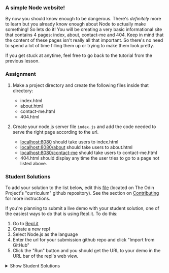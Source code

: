### A simple Node website!

By now you should know enough to be dangerous. There's *definitely* more to learn but you already know enough about Node to actually make something! So lets do it! You will be creating a very basic informational site that contains 4 pages: index, about, contact-me and 404. Keep in mind that the content of these pages isn't really all that important. So there's no need to spend a lot of time filling them up or trying to make them look pretty.

If you get stuck at anytime, feel free to go back to the tutorial from the previous lesson.

### Assignment

<div class="lesson-content__panel" markdown="1">

1. Make a project directory and create the following files inside that directory:
    - index.html
    - about.html
    - contact-me.html
    - 404.html

2. Create your node.js server file `index.js` and add the code needed to serve the right page according to the url.
    - [localhost:8080](http://localhost:8080) should take users to index.html
    - [localhost:8080/about](http://localhost:8080/about) should take users to about.html
    - [localhost:8080/contact-me](http://localhost:8080/contact-me) should take users to contact-me.html
    - 404.html should display any time the user tries to go to a page not listed above.
</div>

### Student Solutions
To add your solution to the list below, edit this [file](https://github.com/TheOdinProject/curriculum/blob/master/nodeJS/getting-started/Getting-Started-Project.md) (located on The Odin Project's "curriculum" github repository). See the section on [Contributing](http://github.com/TheOdinProject/curriculum/blob/master/contributing.md) for more instructions.

If you're planning to submit a live demo with your student solution, one of the easiest ways to do that is using Repl.it. To do this:

1. Go to [Repl.it](https://repl.it)
2. Create a new repl
3. Select Node.js as the language
4. Enter the url for your submission github repo and click "Import from GitHub"
5. Click the "Run" button and you should get the URL to your demo in the URL bar of the repl's web view.

<details markdown="block">
  <summary> Show Student Solutions </summary>

- Add your solution below this line!
- [hnguye's Solution](https://github.com/hnguye/basic-information-site) - [View in Browser](https://basic-information-site.hieunguye.repl.co)
- [Vedvardhan 's Solution](https://github.com/ved08/practicing-node-modules) - [View in Browser](https://ved08-practicing-node-modules.glitch.me/)
- [charliefinos's Solution](https://github.com/charlyfinos/basic-informational-site)
- [Charles Ivia's Solution](https://github.com/CharlesIvia/info-site)
- [benajamin-gambling's Solution](https://github.com/benjamin-gambling/NodeJS/tree/master/basic-info-site)
- [selectiveduplicate's solution](https://github.com/selectiveduplicate/op-projects/tree/master/nodeJS/basicInformationalSite)
- [azrilhafizi's Solution](https://github.com/azrilhafizi/odinproject-nodejs)
- [vonhoro's Solution](https://github.com/vonhoro/Small-server)
- [Sherman's Solution](https://github.com/shermansjliu/basic-informational-site) - [View in Browswer](https://repl.it/github/shermansjliu/basic-informational-site)
- [Andrey's Solution](https://github.com/AndreySkopintsev/basic-nodejs-site) - [View in Browser](https://repl.it/@AAndrewSk/basic-nodejs-site#README.md)
- [Angelo's Solution](https://github.com/angelokora/basic-information-website) - [View in Browser](https://basic-information-website--angelodafia.repl.co)
- [Zayeer's Solution](https://github.com/Zayeer/basic-information-site) - [View in Browser](https://repl.it/@Zayeer/basic-information-site)
- [Andres Ruiz's Solution](https://github.com/Andrsrz/informational-site) - [View in Browser](https://informational-site--andrsrz.repl.co/)
- [Martin Muehl's Solution](https://github.com/joshuatree/NodeJS) - [View in Browser](https://repl.it/@joshuatree1/NodeJS)
- [Kevin Beall's Solution](https://github.com/kevinbeall/The-Odin-Project/tree/master/BasicInformationalSite) - [View in Browser](https://LongPossibleProspect--five-nine.repl.co)
- [Julio's solution](https://github.com/julio22b/basic-informational-site) - [View in Browser](https://repl.it/@julio22b/ProudIntentionalTasks)
- [Thanusha Jakkula's Solution](https://github.com/ThanushaJ/basic-nodejs-website) - [View in Browser](https://repl.it/github/ThanushaJ/basic-nodejs-website)
- [Braxton Lemmon's Solution](https://github.com/braxtonlemmon/basic-node-site) - [View in Browser](https://repl.it/@braxtonlemmon/basic-node-site-3)
- [Igorashs's Solution](https://github.com/igorashs/basic-informational-site) - [View in Browser](https://repl.it/@igorashs/basic-informational-site)
- [Hammad Ahmed's Solution](https://github.com/shammadahmed/basic-node-site) - [View in Browser](https://BumpyWeightyMigration--five-nine.repl.co)
- [Kris Tobiasson's Solution](https://github.com/highpockets/first-nodejs-site.git) - [View in Browser](https://repl.it/@highpockets/first-nodejs-site)
- [martink-rsa's Solution](https://github.com/martink-rsa/basic_website_nodejs) - [View in Browser](https://repl.it/@martinkrsa/basicwebsitenodejs)
- [Henrique Sousa's Solution](https://github.com/Henrique-Sousa/basic-informational-site) - [View in Browser](https://repl.it/@sousahenrique/basic-informational-site)
- [autumnchris's Solution](https://github.com/autumnchris/nodejs-multi-page-site-demo) - [View in Browser](https://autumnchris-nodejs-site-demo.herokuapp.com)
- [Brendo's Solution](https://github.com/BBrownley/Basic-info-site)
- [Alain Suarez's Solution](https://gitlab.com/asuar/node-basic-info) - [View in browser](https://repl.it/@AlainSuarez/basic-info)
- [ARaut9's Solution](https://github.com/ARaut9/basic-site)
- [Vollantre's Solution](https://github.com/vollantre/BASIC_INFORMATIONAL_SITE)
- [MikkRou's Solution](https://github.com/MikkRou/basic-informational-site) - [View in Browser](https://basic-informational-site.mikkrou.repl.co)
- [Eljoey's Solution](https://github.com/eljoey/Basic_Node_Site)
- [Vedat's Solution](https://github.com/mvedataydin/initiate-node) - [View in Browser](https://repl.it/@mvedataydin/initiate-node)
- [Henry Kirya's](https://github.com/harrika/nodemo) - [View in Browser](https://repl.it/@HenryKirya/nodemo)
- [tbmreza's Solution](https://github.com/tbmreza/odinproject-node1/) - [View in Browser](https://NodeJS-Basic-Informational-Site--tbmreza.repl.co)
- [Carmine's Solution](https://github.com/cgrossi/node-beginner-project) - [View in Browser](https://cgrossi.github.io/node-beginner-project/)
- [Faraz's Solution](https://github.com/frzkn/odin-projects/tree/master/basicinformationsite)
- [c-Nosetab's Solution](https://github.com/c-Nosetab/odin-project-assignments/tree/master/simpleSite)
- [Dom's Solution](https://gist.github.com/domemvs/92d94b8e8291e7159cd734d85f702de0)
- [Rayan's Solution](https://gist.github.com/RayanBassetti/61b73131cdf27cfd6acd95ef60aa7c82)
- [Jacob's Solution](https://github.com/jacobodden/odin-nodejs-projects/tree/master/basicinfosite)
- [Unwana's Solution](https://gist.github.com/afixoftrix/f5efeae6229f39fd4eb0787bd257cd7c)
- [Khalal's Solution](https://github.com/khalalw/The-Odin-Project/blob/master/node/infoSite/server.js)
- [Jake's Solution](https://github.com/jdonahue135/basic-informational-site)
- [ericzlmd's Solution](https://github.com/ericzlmd/The-Odin-Project---NodeJS)
- [GustavoRdz's Solution](https://github.com/GustavoRdz/odin-nodejs/tree/master/basic-informational-site)
- [Viho Serge](https://github.com/VihoSerge/node-simple-website/blob/master/index.js)
- [Avic Ndugu](https://repl.it/repls/AuthenticRepulsiveCells) - [View in Browser](https://authenticrepulsivecells--five-nine.repl.co/)
- [Ryan Floyd's Solution](https://github.com/MrRyanFloyd/first-node-site)
- [Mitchell's Solution](https://github.com/mleers/simple-node-website)
- [Kale33's Soltuion](https://github.com/poreniyi/Basic-Informational-Site)
- [Aron's Solution](https://github.com/aronfischer/first_nodejs_app)
- [Fred's Solution](https://github.com/fchasin/FirstWebsite)
- [Emil Dimitrov's Solution](https://github.com/edmtrv/basic-information-site)
- [0xtaf's Solution](https://github.com/0xtaf/basic-informational-site)
- [Scott Bowles's Solution](https://github.com/scottBowles/node-simple-informational-site) - [View in Browser](https://node-simple-informational-site--scottbowles.repl.co)
- [Carlos Del Real's Solution](https://github.com/carloshdelreal/simple-node-website) - [View in Browser](https://repl.it/@carloshdelreal/simple-node-website-2)
- [Hamohuh's Solution](https://github.com/hamohuh/simple-node) - [View in Browser](https://TragicCaringCustomization--five-nine.repl.co)
- [barrysweeney's Solution](https://github.com/barrysweeney/node-basic-site) - [View in Browser](https://node-basic-site-2.barrysweeney.repl.co/)
- [ranmaru22's Solution](https://github.com/ranmaru22/the_odin_project/tree/master/node-sample) - [View In Browser](https://repl.it/@ranmaru22/OdinProjectSampleNodeFile)
- [Theodore Kelechukwu Onyejiaku's Solution](https://a-simple-nodejs-website-1--theodore1250.repl.co/)
- [Joe Thompson's Solution](https://github.com/jlthompso/basic_info_site)
- [Kielx's Solution](https://github.com/Kielx/informationalSite) - [View in Browser](https://informationalsite--kielx.repl.co/index.html)
- [explorer564's Solution](https://github.com/explorer564/nodejs_project1_basic_info_site) - [View in Browser](https://repl.it/@explorerDora1/nodejsproject1basicinfosite#index.html)
- [Reynard's Solution](https://github.com/ranoot/basic-nodejs-site) - [View in Browser](https://repl.it/@ranoot/basic-nodejs-site)
- [RoopSai's Solution](https://github.com/sroopsai/basic-information-site) - [View in Browser](https://basic-information-site.roopsai.repl.co/)
- [elijahjorell's Solution](https://github.com/elijahjorell/the-odin-project/tree/master/node.js/projects/basic-informational-site)
- [Nijepa's Solution](https://github.com/nijepa/basic-informational-site) - [View in Browser](https://basic-informational-site.nijepa.repl.co/)
- [FortyPercentTitanium's Solution](https://github.com/fortypercenttitanium/node-first-project) - [View in Browser](https://TOP-Node-First-Project.40percentzinc.repl.co)
- [nodonut's Solution](https://github.com/nodonut/TOP_basic_information_site)
- [erinborders's Solution - View in Browser](https://repl.it/@erinborders/SimpleNodeServer)
- [kbrdsk's Solution](https://github.com/kbrdsk/simple-info-site)

</details>

